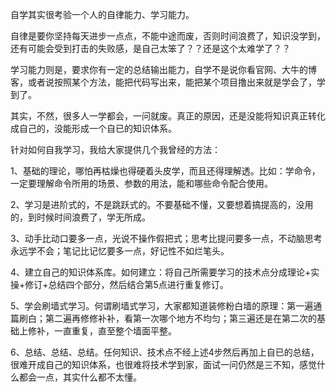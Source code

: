 自学其实很考验一个人的自律能力、学习能力。

自律是要你坚持每天进步一点点，不能中途而废，否则时间浪费了，知识没学到，还有可能会受到打击的失败感，是自己太笨了？？还是这个太难学了？？

学习能力则是，要求你有一定的总结输出能力，自学不是说你看官网、大牛的博客，或者说按照某个方法，能把代码写出来，能把某个项目撸出来就是学会了，学到了。

其实，不然，很多人一学都会，一问就废。真正的原因，还是没能将知识真正转化成自己的，没能形成一个自已的知识体系。

针对如何自我学习，我给大家提供几个我曾经的方法：

1、基础的理论，哪怕再枯燥也得硬着头皮学，而且还得理解透。比如：学命令，一定要理解命令所用的场景、参数的用法，能和哪些命令配合使用。

2、学习是进阶式的，不是跳跃式的。不要基础不懂，又要想着搞提高的，没用的，到时候时间浪费了，学无所成。

3、动手比动口要多一点，光说不操作假把式；思考比提问要多一点，不动脑思考永远学不会；笔记比记忆要多一点，好记性不如烂笔头。

4、建立自己的知识体系库。如何建立：将自己所需要学习的技术点分成理论+实操+修订+总结四个部分，然后结合第5点进行重复修订。

5、学会刷墙式学习。何谓刷墙式学习，大家都知道装修粉白墙的原理：第一遍通篇刷白；第二遍再修修补补，看第一次哪个地方不均匀；第三遍还是在第二次的基础上修补，一直重复，直至整个墙面平整。

6、总结、总结、总结。任何知识、技术点不经上述4步然后再加上自已的总结，很难开成自己的知识体系，也很难将技术学到家，面试一问仍然是三不知，感觉什么都会一点，其实什么都不太懂。